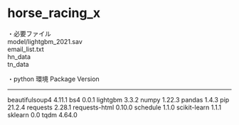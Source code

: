 # horse_racing_x
・必要ファイル  
model/lightgbm_2021.sav  
email_list.txt  
hn_data  
tn_data  

・python 環境
Package                   Version
------------------------- -----------
beautifulsoup4            4.11.1
bs4                       0.0.1
lightgbm                  3.3.2
numpy                     1.22.3
pandas                    1.4.3
pip                       21.2.4
requests                  2.28.1
requests-html             0.10.0
schedule                  1.1.0
scikit-learn              1.1.1
sklearn                   0.0
tqdm                      4.64.0
